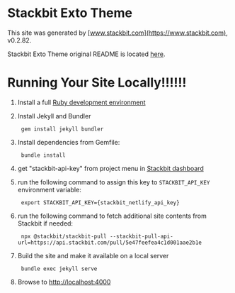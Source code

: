 # Stackbit Exto Theme

This site was generated by [www.stackbit.com](https://www.stackbit.com), v0.2.82.

Stackbit Exto Theme original README is located [here](./README.theme.md).

# Running Your Site Locally!!!!!!

1. Install a full [Ruby development environment](https://jekyllrb.com/docs/installation/)

1. Install Jekyll and Bundler

        gem install jekyll bundler

1. Install dependencies from Gemfile:

        bundle install

1. get "stackbit-api-key" from project menu in [Stackbit dashboard](https://app.stackbit.com/dashboard)

1. run the following command to assign this key to `STACKBIT_API_KEY` environment variable:

        export STACKBIT_API_KEY={stackbit_netlify_api_key}

1. run the following command to fetch additional site contents from Stackbit if needed:

        npx @stackbit/stackbit-pull --stackbit-pull-api-url=https://api.stackbit.com/pull/5e47feefea4c1d001aae2b1e

1. Build the site and make it available on a local server

        bundle exec jekyll serve

1. Browse to [http://localhost:4000](http://localhost:4000)
